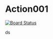# Action001

[![Board Status](https://sushili.visualstudio.com/da0c53e6-422d-4c79-8c40-fa3b2edda58d/a4044cfd-2a79-41eb-aad4-415e1bdfdd7e/_apis/work/boardbadge/8d30c012-dc1f-4307-b32a-fe5b9af2dab4)](https://sushili.visualstudio.com/da0c53e6-422d-4c79-8c40-fa3b2edda58d/_boards/board/t/a4044cfd-2a79-41eb-aad4-415e1bdfdd7e/Microsoft.FeatureCategory/)


ds
